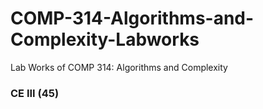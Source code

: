 # COMP-314-Algorithms-and-Complexity-Labworks
Lab Works of COMP 314: Algorithms and Complexity



### CE III (45)
